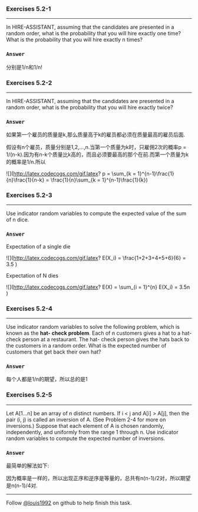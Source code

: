 ### Exercises 5.2-1
***
In HIRE-ASSISTANT, assuming that the candidates are presented in a random order, what is the probability that you will hire exactly one time? What is the probability that you will hire exactly n times?

### `Answer`
分别是1/n和1/n!


### Exercises 5.2-2
***
In HIRE-ASSISTANT, assuming that the candidates are presented in a random order, what is the probability that you will hire exactly twice?

### `Answer`
如果第一个雇员的质量是k,那么质量高于k的雇员都必须在质量最高的雇员后面.

假设有n个雇员，质量分别是1,2,...,n.当第一个质量为k时，只雇佣2次的概率p = 1/(n-k).因为有n-k个质量比k高的，而且必须要最高的那个在前.而第一个质量为k的概率是1/n.所以

![](http://latex.codecogs.com/gif.latex? p = \\sum_{k = 1}^{n-1}\\frac{1}{n}\\frac{1}{n-k} = \\frac{1}{n}\\sum_{k = 1}^{n-1}\\frac{1}{k})

### Exercises 5.2-3
***
Use indicator random variables to compute the expected value of the sum of n dice.

### `Answer`
Expectation of a single die 

![](http://latex.codecogs.com/gif.latex? E\(X_i\) = \\frac{1+2+3+4+5+6}{6} = 3.5  )

Expectation of N dies

![](http://latex.codecogs.com/gif.latex? E\(X\) = \\sum_{i = 1}^{n} E\(X_i\) = 3.5n )

### Exercises 5.2-4
***
Use indicator random variables to solve the following problem, which is known as the **hat- check problem**. Each of n customers gives a hat to a hat-check person at a restaurant. The hat- check person gives the hats back to the customers in a random order. What is the expected number of customers that get back their own hat?

### `Answer`
每个人都是1/n的期望，所以总的是1

### Exercises 5.2-5
***
Let A[1...n] be an array of n distinct numbers. If i < j and A[i] > A[j], then the pair (i, j) is called an inversion of A. (See Problem 2-4 for more on inversions.) Suppose that each element of A is chosen randomly, independently, and uniformly from the range 1 through n. Use indicator random variables to compute the expected number of inversions.

### `Answer`
最简单的解法如下:

因为概率是一样的，所以出现正序和逆序是等量的，总共有n(n-1)/2对，所以期望是n(n-1)/4对.


***
Follow [@louis1992](https://github.com/gzc) on github to help finish this task.

